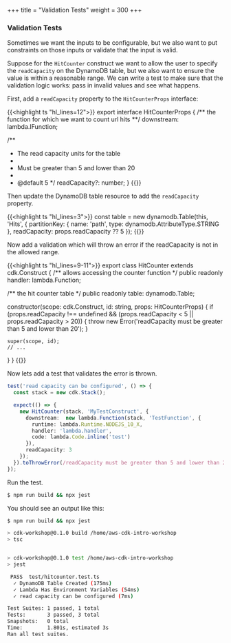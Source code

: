 +++
title = "Validation Tests"
weight = 300
+++

### Validation Tests

Sometimes we want the inputs to be configurable, but we also want to put constraints on those inputs or validate
that the input is valid.

Suppose for the `HitCounter` construct we want to allow the user to specify the `readCapacity` on the DynamoDB
table, but we also want to ensure the value is within a reasonable range. We can write a test to make sure
that the validation logic works: pass in invalid values and see what happens.

First, add a `readCapacity` property to the `HitCounterProps` interface:

{{<highlight ts "hl_lines=12">}}
export interface HitCounterProps {
  /** the function for which we want to count url hits **/
  downstream: lambda.IFunction;

  /**
   * The read capacity units for the table
   *
   * Must be greater than 5 and lower than 20
   *
   * @default 5
   */
  readCapacity?: number;
}
{{</highlight>}}

Then update the DynamoDB table resource to add the `readCapacity` property.

{{<highlight ts "hl_lines=3">}}
const table = new dynamodb.Table(this, 'Hits', {
  partitionKey: { name: 'path', type: dynamodb.AttributeType.STRING },
  readCapacity: props.readCapacity ?? 5
});
{{</highlight>}}

Now add a validation which will throw an error if the readCapacity is not in the allowed range.

{{<highlight ts "hl_lines=9-11">}}
export class HitCounter extends cdk.Construct {
  /** allows accessing the counter function */
  public readonly handler: lambda.Function;

  /** the hit counter table */
  public readonly table: dynamodb.Table;

  constructor(scope: cdk.Construct, id: string, props: HitCounterProps) {
    if (props.readCapacity !== undefined && (props.readCapacity < 5 || props.readCapacity > 20)) {
      throw new Error('readCapacity must be greater than 5 and lower than 20');
    }

    super(scope, id);
    // ...
  }
}
{{</highlight>}}

Now lets add a test that validates the error is thrown.

```typescript
test('read capacity can be configured', () => {
  const stack = new cdk.Stack();

  expect(() => {
    new HitCounter(stack, 'MyTestConstruct', {
      downstream:  new lambda.Function(stack, 'TestFunction', {
        runtime: lambda.Runtime.NODEJS_10_X,
        handler: 'lambda.handler',
        code: lambda.Code.inline('test')
      }),
      readCapacity: 3
    });
  }).toThrowError(/readCapacity must be greater than 5 and lower than 20/);
});
```

Run the test.

```bash
$ npm run build && npx jest
```

You should see an output like this:

```bash
$ npm run build && npx jest

> cdk-workshop@0.1.0 build /home/aws-cdk-intro-workshop
> tsc


> cdk-workshop@0.1.0 test /home/aws-cdk-intro-workshop
> jest

 PASS  test/hitcounter.test.ts
  ✓ DynamoDB Table Created (175ms)
  ✓ Lambda Has Environment Variables (54ms)
  ✓ read capacity can be configured (7ms)

Test Suites: 1 passed, 1 total
Tests:       3 passed, 3 total
Snapshots:   0 total
Time:        1.801s, estimated 3s
Ran all test suites.
```

